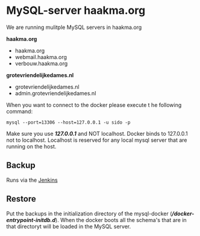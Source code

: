 # MySQL-server haakma.org

We are running mulitple MySQL servers in haakma.org

**haakma.org**
- haakma.org
- webmail.haakma.org
- verbouw.haakma.org

**grotevriendelijkedames.nl**
- grotevriendelijkedames.nl
- admin.grotevriendelijkedames.nl

When you want to connect to the docker please execute t he following command:

```mysql --port=13306 --host=127.0.0.1 -u sido -p```

Make sure you use ***127.0.0.1*** and NOT localhost. Docker binds to 127.0.0.1 not to localhost. Localhost is reserved for any local mysql server that are running on the host.

## Backup

Runs via the [Jenkins](http://jenkins.haakma.org)

## Restore

Put the backups in the initialization directory of the mysql-docker (***/docker-entrypoint-initdb.d***).
When the docker boots all the schema's that are in that directoryt will be loaded in the MySQL server.  




